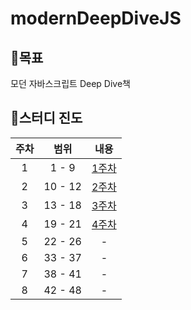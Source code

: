 # modernDeepDiveJS

## 🏁목표

모던 자바스크립트 Deep Dive책

## 🔔스터디 진도

| 주차 |  범위   |                                  내용                                  |
| :--: | :-----: | :--------------------------------------------------------------------: |
|  1   |  1 - 9  | [1주차](https://github.com/yurim-hgr/modernDeepDiveJS/tree/main/1week) |
|  2   | 10 - 12 | [2주차](https://github.com/yurim-hgr/modernDeepDiveJS/tree/main/2week) |
|  3   | 13 - 18 | [3주차](https://github.com/yurim-hgr/modernDeepDiveJS/tree/main/3week) |
|  4   | 19 - 21 | [4주차](https://github.com/yurim-hgr/modernDeepDiveJS/tree/main/4week) |
|  5   | 22 - 26 |                                   -                                    |
|  6   | 33 - 37 |                                   -                                    |
|  7   | 38 - 41 |                                   -                                    |
|  8   | 42 - 48 |                                   -                                    |

